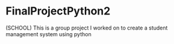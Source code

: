 # FinalProjectPython2
(SCHOOL) This is a group project I worked on to create a student management system using python


